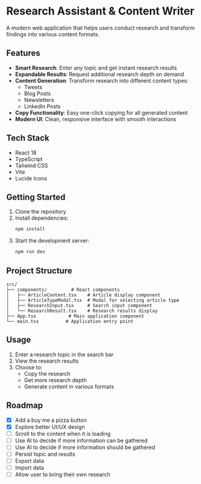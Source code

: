 # Research Assistant & Content Writer

A modern web application that helps users conduct research and transform findings into various content formats.

## Features

- **Smart Research**: Enter any topic and get instant research results
- **Expandable Results**: Request additional research depth on demand
- **Content Generation**: Transform research into different content types:
  - Tweets
  - Blog Posts
  - Newsletters
  - LinkedIn Posts
- **Copy Functionality**: Easy one-click copying for all generated content
- **Modern UI**: Clean, responsive interface with smooth interactions

## Tech Stack

- React 18
- TypeScript
- Tailwind CSS
- Vite
- Lucide Icons

## Getting Started

1. Clone the repository
2. Install dependencies:
   ```bash
   npm install
   ```
3. Start the development server:
   ```bash
   npm run dev
   ```

## Project Structure

```
src/
├── components/         # React components
│   ├── ArticleContent.tsx    # Article display component
│   ├── ArticleTypeModal.tsx  # Modal for selecting article type
│   ├── ResearchInput.tsx     # Search input component
│   └── ResearchResult.tsx    # Research results display
├── App.tsx            # Main application component
└── main.tsx          # Application entry point
```

## Usage

1. Enter a research topic in the search bar
2. View the research results
3. Choose to:
   - Copy the research
   - Get more research depth
   - Generate content in various formats

## Roadmap

- [x] Add a buy me a pizza button
- [x] Explore better UI/UX design
- [ ] Scroll to the content when it is loading
- [ ] Use AI to decide if more information can be gathered
- [ ] Use AI to decide if more information should be gathered
- [ ] Persist topic and results
- [ ] Export data
- [ ] Import data
- [ ] Allow user to bring their own research
